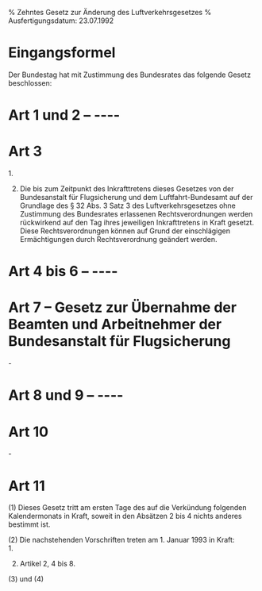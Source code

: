 % Zehntes Gesetz zur Änderung des Luftverkehrsgesetzes
% Ausfertigungsdatum: 23.07.1992
 
# Eingangsformel

Der Bundestag hat mit Zustimmung des Bundesrates das folgende Gesetz beschlossen:

# Art 1 und 2 – ----

# Art 3

1\.

2. Die bis zum Zeitpunkt des Inkrafttretens dieses Gesetzes von der Bundesanstalt für Flugsicherung und dem Luftfahrt-Bundesamt auf der Grundlage des § 32 Abs. 3 Satz 3 des Luftverkehrsgesetzes ohne Zustimmung des Bundesrates erlassenen Rechtsverordnungen werden rückwirkend auf den Tag ihres jeweiligen Inkrafttretens in Kraft gesetzt. Diese Rechtsverordnungen können auf Grund der einschlägigen Ermächtigungen durch Rechtsverordnung geändert werden.

# Art 4 bis 6 – ----

# Art 7 – Gesetz zur Übernahme der Beamten und Arbeitnehmer der Bundesanstalt für Flugsicherung

\-

# Art 8 und 9 – ----

# Art 10

\-

# Art 11

(1) Dieses Gesetz tritt am ersten Tage des auf die Verkündung folgenden Kalendermonats in Kraft, soweit in den Absätzen 2 bis 4 nichts anderes bestimmt ist.

(2) Die nachstehenden Vorschriften treten am 1. Januar 1993 in Kraft:  
1.

2. Artikel 2, 4 bis 8.

(3) und (4)
